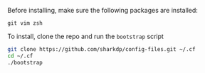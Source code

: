 Before installing, make sure the following packages are installed:
```
git vim zsh
```
To install, clone the repo and run the `bootstrap` script
```bash
git clone https://github.com/sharkdp/config-files.git ~/.cf
cd ~/.cf
./bootstrap
```
